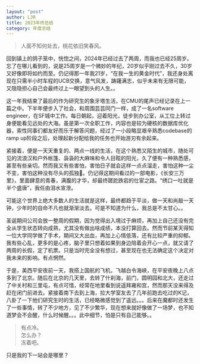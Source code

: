 ```yaml
---
layout: "post"
author: LJR
title: 2023年终总结
category: 年度总结
---
```


> 人面不知何处去，桃花依旧笑春风。

回到镇上的鸽子笼中，恍惚之间，2024年已经过去了两周，而我也已经25周岁。忘了在哪儿看到的，说是25周岁是一个微妙的年纪，20岁似乎刚过去不久，30岁又好像即将如约而至。仍记得那一年我21岁，“在我一生的黄金时代”，我还身处离现在只需半小时车程的UCB交换，意气风发，踌躇满志，似乎未来有无限可能，又隐隐担心自己会最终过上一眼望到头的人生。。

这一年我结束了最后的作为研究生的象牙塔生活，在CMU的尾声已经记录在上一篇之中。下半年便步入了社会，和周围芸芸同门一样，成了一名software engineer，在SF城中工作。每日朝起，迎着阳光，徒步到办公室，从工位上转过身便能看见远处的大海。虽是第一次全职工作，内容也是较为硬核的数据库优化器，索性同事们都友好而乐于解答问题，经过了一小段略显艰辛熟悉codebase的ramp up阶段之后，处理起新分配给我的任务也开始游刃有余起来。

紧接着，便是一天天重复的、两点一线的生活，在这个熟悉又陌生的城市，随处可见的流浪汉和户外帐篷、袅袅的大麻味和令人目眩的阳光，久了便有一种熟悉感，甚至有些亲切。然而我又有些害怕，害怕日子就会这样一点点溜走，害怕这种一尘不变，害怕这种没有尽头的孤独🙁。仍记得这期间看过的一部电影，《长安三万里》，里面肆意的青春，满腹的才华，却最终蹉跎跌宕的仕宦之路。“绣口一吐就是半个盛唐”，我任由泪水宣泄。

可能这个世界上绝大多数人的生活就是这样，最终都趋于平淡，做一天和尚敲一天钟，少年时的自命不凡也就渐渐淡去。可是不知道为什么，我总是不太甘心。。

圣诞期间公司会放一整周的假期，因为觉得出入境过于麻烦，再加上自己还没有完全从学生状态转向成熟，尤其没有做出啥成绩，本没打算回去。然而节前某天得知一位大学同学做了手术，期间又大出血，再加上心情低落，还有比较严重的抑郁。我有些心乱，更多的是心疼，脑子里只想着如果到身边陪着会开心一点，就又请了两周的长假，定了机票。只是当时完全没有想过，甚至现在也无法确定这个决定对我未来的影响。有点惘然。

于是，美西平安夜前一天，我搭上国航的飞机，飞越白令海峡，在平安夜晚上八点多到了北京。随后在北京的几天里，去转了什刹海，前门，圆明园和北大，还走过了中关村和三里屯，有点可惜，经常在地里看到说遥拜雍和宫，然而那天没来得及赶在闭门前进去。紧接着南下去到上海，拉大学室友去了几年前跑去吃过的K记，八卦了一下他们研究生时的生活，已经略微感觉到了遥远。。。后来在魔都时还发生了一些事情，转了不少地方，见了不少繁华，现在想来就好像做了一场梦，也不知道梦会不会醒，什么时候醒。。。此中细节，怕是只有自己能够。。

> 有点冷。  
> 怎么办？  
> 冻着吧。

只是我的下一站会是哪里？
